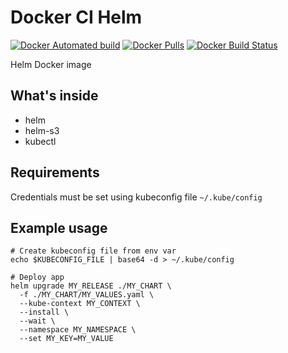 # Docker CI Helm
[![Docker Automated build](https://img.shields.io/docker/automated/ovalmoney/ci-helm.svg)](https://hub.docker.com/r/ovalmoney/ci-helm/)
[![Docker Pulls](https://img.shields.io/docker/pulls/ovalmoney/ci-helm.svg)](https://hub.docker.com/r/ovalmoney/ci-helm/)
[![Docker Build Status](https://img.shields.io/docker/build/ovalmoney/ci-helm.svg)](https://hub.docker.com/r/ovalmoney/ci-helm/)

Helm Docker image 

## What's inside

* helm
* helm-s3
* kubectl

## Requirements

Credentials must be set using kubeconfig file `~/.kube/config`

## Example usage

```
# Create kubeconfig file from env var
echo $KUBECONFIG_FILE | base64 -d > ~/.kube/config

# Deploy app
helm upgrade MY_RELEASE ./MY_CHART \
  -f ./MY_CHART/MY_VALUES.yaml \
  --kube-context MY_CONTEXT \
  --install \
  --wait \
  --namespace MY_NAMESPACE \
  --set MY_KEY=MY_VALUE
```
